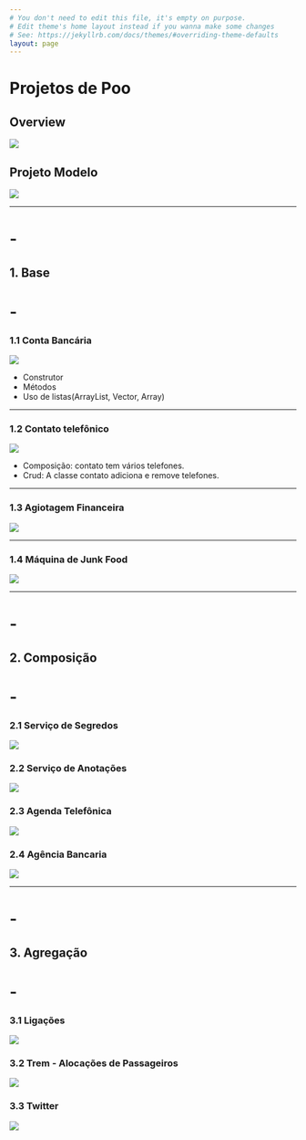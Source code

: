 ```yaml
---
# You don't need to edit this file, it's empty on purpose.
# Edit theme's home layout instead if you wanna make some changes
# See: https://jekyllrb.com/docs/themes/#overriding-theme-defaults
layout: page
---
```

# Projetos de Poo

## Overview
![](/assets/00_overview/trabalhos.png)

## Projeto Modelo
[![](/assets/00_modelo/figura.png)](/pages/00_modelo.html)

---
# -
## 1. Base 
# -

### 1.1 Conta Bancária
[![](/assets/01_conta/figura.png)](/pages/01_conta.html)
- Construtor
- Métodos
- Uso de listas(ArrayList, Vector, Array)

---
### 1.2 Contato telefônico
[![](/assets/01_contato/figura.png)](/pages/01_contato.html)
- Composição: contato tem vários telefones.
- Crud: A classe contato adiciona e remove telefones.

---
### 1.3 Agiotagem Financeira
[![](/assets/01_agiota/figura.png)](/pages/01_agiota.html)

---
### 1.4 Máquina de Junk Food
[![](/assets/01_junkfood/figura.png)](/pages/01_junkfood.html)

---
# -
## 2. Composição
# -

### 2.1 Serviço de Segredos
[![](/assets/02_segredos/figura.png)](/pages/02_segredos.html)

### 2.2 Serviço de Anotações
[![](/assets/02_anotacoes/figura.png)](/pages/02_anotacoes.html)

### 2.3 Agenda Telefônica

[![](/assets/02_agenda/figura.png)](/pages/02_agenda.html)

### 2.4 Agência Bancaria

[![](/assets/02_banco/figura.png)](/pages/02_banco.html)

---
# -
##  3. Agregação
# -

### 3.1 Ligações

[![](/assets/03_ligacoes/figura.png)](/pages/03_ligacoes.html)

### 3.2 Trem - Alocações de Passageiros

[![](/assets/03_trem/figura.png)](/pages/03_trem.html)

### 3.3 Twitter

[![](/assets/03_twitter/figura.png)](/pages/03_twitter.html)
